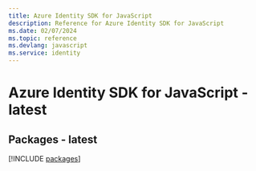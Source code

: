 ```yaml
---
title: Azure Identity SDK for JavaScript
description: Reference for Azure Identity SDK for JavaScript
ms.date: 02/07/2024
ms.topic: reference
ms.devlang: javascript
ms.service: identity
---
```

# Azure Identity SDK for JavaScript - latest
## Packages - latest
[!INCLUDE [packages](identity-index.md)]